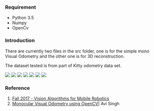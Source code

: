 ### Requirement
* Python 3.5
* Numpy
* OpenCv

### Introduction

There are currently two files in the src folder,  one is for the simple mono Visual Odometry and the other one is for 3D reconstruction.

The dataset tested is from part of Kitty odometry data set.

![](img/1.png)
![](img/2.png)
![](img/4.png)
![](img/5.png)
![](img/disparity.jpeg)
![](img/odometry.jpeg)
![](img/map.png)

### Reference
1. [Fall 2017 - Vision Algorithms for Mobile Robotics](http://rpg.ifi.uzh.ch/teaching.html)
2. [Monocular Visual Odometry using OpenCV](http://avisingh599.github.io/vision/monocular-vo/)| Avi Singh
